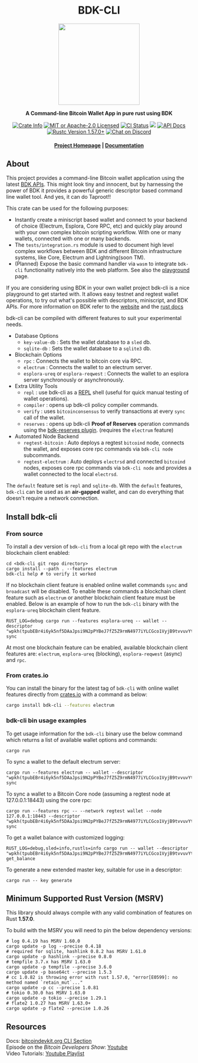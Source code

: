 <div align="center">
  <h1>BDK-CLI</h1>

  <img src="https://github.com/bitcoindevkit/bdk/raw/master/static/bdk.png" width="220" />

  <p>
    <strong>A Command-line Bitcoin Wallet App in pure rust using BDK</strong>
  </p>

  <p>
    <a href="https://crates.io/crates/bdk-cli"><img alt="Crate Info" src="https://img.shields.io/crates/v/bdk-cli.svg"/></a>
    <a href="https://github.com/bitcoindevkit/bdk-cli/blob/master/LICENSE"><img alt="MIT or Apache-2.0 Licensed" src="https://img.shields.io/badge/license-MIT%2FApache--2.0-blue.svg"/></a>
    <a href="https://github.com/bitcoindevkit/bdk-cli/actions?query=workflow%3ACI"><img alt="CI Status" src="https://github.com/bitcoindevkit/bdk-cli/workflows/CI/badge.svg"></a>
    <a href="https://codecov.io/gh/bitcoindevkit/bdk-cli"><img src="https://codecov.io/gh/bitcoindevkit/bdk-cli/branch/master/graph/badge.svg"/></a>
    <a href="https://docs.rs/bdk-cli"><img alt="API Docs" src="https://img.shields.io/badge/docs.rs-bdk_cli-green"/></a>
    <a href="https://blog.rust-lang.org/2021/12/02/Rust-1.57.0.html"><img alt="Rustc Version 1.57.0+" src="https://img.shields.io/badge/rustc-1.57.0%2B-lightgrey.svg"/></a>
    <a href="https://discord.gg/d7NkDKm"><img alt="Chat on Discord" src="https://img.shields.io/discord/753336465005608961?logo=discord"></a>
  </p>

  <h4>
    <a href="https://bitcoindevkit.org">Project Homepage</a>
    <span> | </span>
    <a href="https://docs.rs/bdk-cli">Documentation</a>
  </h4>
</div>


## About

This project provides a command-line Bitcoin wallet application using the latest [BDK APIs](https://docs.rs/bdk/latest/bdk/wallet/struct.Wallet.html). This might look tiny and innocent, but by harnessing the power of BDK it provides a powerful generic descriptor based command line wallet tool.
And yes, it can do Taproot!!

This crate can be used for the following purposes:
 - Instantly create a miniscript based wallet and connect to your backend of choice (Electrum, Esplora, Core RPC, etc) and quickly play around with your own complex bitcoin scripting workflow. With one or many wallets, connected with one or many backends.
 - The `tests/integration.rs` module is used to document high level complex workflows between BDK and different Bitcoin infrastructure systems, like Core, Electrum and Lightning(soon TM).
 - (Planned) Expose the basic command handler via `wasm` to integrate `bdk-cli` functionality natively into the web platform. See also the [playground](https://bitcoindevkit.org/bdk-cli/playground/) page.

If you are considering using BDK in your own wallet project bdk-cli is a nice playground to get started with. It allows easy testnet and regtest wallet operations, to try out what's possible with descriptors, miniscript, and BDK APIs. For more information on BDK refer to the [website](https://bitcoindevkit.org/) and the [rust docs](https://docs.rs/bdk/latest/bdk/index.html)

bdk-cli can be compiled with different features to suit your experimental needs.
  - Database Options
     - `key-value-db` : Sets the wallet database to a `sled` db.
     - `sqlite-db` : Sets the wallet database to a `sqlite3` db.
  - Blockchain Options
     - `rpc` : Connects the wallet to bitcoin core via RPC.
     - `electrum` : Connects the wallet to an electrum server.
     - `esplora-ureq` or `esplora-reqwest` : Connects the wallet to an esplora server synchronously or asynchronously.
  - Extra Utility Tools
     - `repl` : use bdk-cli as a [REPL](https://codewith.mu/en/tutorials/1.0/repl) shell (useful for quick manual testing of wallet operations).
     - `compiler` : opens up bdk-cli policy compiler commands.
     - `verify` : uses `bitcoinconsensus` to verify transactions at every `sync` call of the wallet.
     - `reserves` : opens up bdk-cli **Proof of Reserves** operation commands using the [bdk-reserves plugin](https://github.com/bitcoindevkit/bdk-reserves). (requires the `electrum` feature)
   - Automated Node Backend
     - `regtest-bitcoin` : Auto deploys a regtest `bitcoind` node, connects the wallet, and exposes core rpc commands via `bdk-cli node` subcommands.
     - `regtest-electrum` : Auto deploys `electrsd` and connected `bitcoind` nodes, exposes core rpc commands via `bdk-cli node` and provides a wallet connected to the local `electrsd`.
    
The `default` feature set is `repl` and `sqlite-db`. With the `default` features, `bdk-cli` can be used as an **air-gapped** wallet, and can do everything that doesn't require a network connection.


## Install bdk-cli
### From source
To install a dev version of `bdk-cli` from a local git repo with the `electrum` blockchain client enabled:

```shell
cd <bdk-cli git repo directory>
cargo install --path . --features electrum
bdk-cli help # to verify it worked
```

If no blockchain client feature is enabled online wallet commands `sync` and `broadcast` will be 
disabled. To enable these commands a blockchain client feature such as `electrum` or another 
blockchain client feature must be enabled. Below is an example of how to run the `bdk-cli` binary with
the `esplora-ureq` blockchain client feature.

```shell
RUST_LOG=debug cargo run --features esplora-ureq -- wallet --descriptor "wpkh(tpubEBr4i6yk5nf5DAaJpsi9N2pPYBeJ7fZ5Z9rmN4977iYLCGco1VyjB9tvvuvYtfZzjD5A8igzgw3HeWeeKFmanHYqksqZXYXGsw5zjnj7KM9/*)" sync
```

At most one blockchain feature can be enabled, available blockchain client features are:
`electrum`, `esplora-ureq` (blocking), `esplora-reqwest` (async) and `rpc`.

### From crates.io
You can install the binary for the latest tag of `bdk-cli` with online wallet features 
directly from [crates.io](https://crates.io/crates/bdk-cli) with a command as below:
```sh
cargo install bdk-cli --features electrum
```

### bdk-cli bin usage examples

To get usage information for the `bdk-cli` binary use the below command which returns a list of
available wallet options and commands:

```shell
cargo run
```

To sync a wallet to the default electrum server:

```shell
cargo run --features electrum -- wallet --descriptor "wpkh(tpubEBr4i6yk5nf5DAaJpsi9N2pPYBeJ7fZ5Z9rmN4977iYLCGco1VyjB9tvvuvYtfZzjD5A8igzgw3HeWeeKFmanHYqksqZXYXGsw5zjnj7KM9/*)" sync
```

To sync a wallet to a Bitcoin Core node (assuming a regtest node at 127.0.0.1:18443) using the core rpc:

```shell
cargo run --features rpc -- --network regtest wallet --node 127.0.0.1:18443 --descriptor "wpkh(tpubEBr4i6yk5nf5DAaJpsi9N2pPYBeJ7fZ5Z9rmN4977iYLCGco1VyjB9tvvuvYtfZzjD5A8igzgw3HeWeeKFmanHYqksqZXYXGsw5zjnj7KM9/*)" sync
```

To get a wallet balance with customized logging:

```shell
RUST_LOG=debug,sled=info,rustls=info cargo run -- wallet --descriptor "wpkh(tpubEBr4i6yk5nf5DAaJpsi9N2pPYBeJ7fZ5Z9rmN4977iYLCGco1VyjB9tvvuvYtfZzjD5A8igzgw3HeWeeKFmanHYqksqZXYXGsw5zjnj7KM9/*)" get_balance
```

To generate a new extended master key, suitable for use in a descriptor:

```shell
cargo run -- key generate
```

## Minimum Supported Rust Version (MSRV)

This library should always compile with any valid combination of features on Rust **1.57.0**.

To build with the MSRV you will need to pin the below dependency versions:

```shell
# log 0.4.19 has MSRV 1.60.0
cargo update -p log --precise 0.4.18
# required for sqlite, hashlink 0.8.2 has MSRV 1.61.0
cargo update -p hashlink --precise 0.8.0
# tempfile 3.7.x has MSRV 1.63.0
cargo update -p tempfile --precise 3.6.0
cargo update -p base64ct --precise 1.5.3
# cc 1.0.82 is throwing error with rust 1.57.0, "error[E0599]: no method named `retain_mut`..."
cargo update -p cc --precise 1.0.81
# tokio 0.30.0 has MSRV 1.63.0
cargo update -p tokio --precise 1.29.1
# flate2 1.0.27 has MSRV 1.63.0+
cargo update -p flate2 --precise 1.0.26
```

## Resources
Docs: [bitcoindevkit.org CLI Section](https://bitcoindevkit.org/bdk-cli/installation/)  
Episode on the _Bitcoin Developers Show_: [Youtube](https://www.youtube.com/watch?v=-Q8OD8NCEe4)  
Video Tutorials: [Youtube Playlist](https://www.youtube.com/playlist?list=PLmyfVqsSelG3jSobvpY3GoNKDtAumsrg3)  
